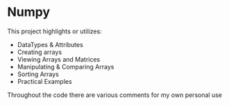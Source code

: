 Numpy
====================


This project highlights or utilizes:

- DataTypes & Attributes
- Creating arrays
- Viewing Arrays and Matrices
- Manipulating & Comparing Arrays
- Sorting Arrays
- Practical Examples








Throughout the code there are various comments for my own personal use
